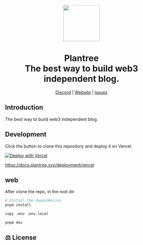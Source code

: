 <div align="center">

<a href="https://www.plantree.xyz" alt="PenX Logo">
    <img src="https://www.plantree.xyz/images/logo-512.png" height="120"/></a>

<h1 style="border-bottom: none">
    <b>Plantree</b><br />
      The best way to build web3 independent blog.
    <br>
</h1>

[Discord](https://discord.gg/nyVpH9njDu) | [Website](https://www.plantree.xyz) | [Issues](https://github.com/plantree-xyz/plantree/issues)

</div>

## Introduction

The best way to build web3 independent blog.

## Development

Click the button to clone this repository and deploy it on Vercel:

[![Deploy with Vercel](https://vercel.com/button)](https://vercel.com/new/clone?repository-url=https%3A%2F%2Fgithub.com%2Fplantree-xyz%2Fplantree&env=DATABASE_URL&envDescription=Your+Personal+Database+Url&envLink=https%3A%2F%2Fdocs.plantree.xyz%2Fguides%2Fenvironment-variables%23database_url&project-name=plantree&repository-name=plantree&fork=true)


https://docs.plantree.xyz/deployment/vercel

## web

After clone the repo, in the root dir:

```bash
# Install the dependencies
pnpm install

copy .env .env.local

pnpm dev
```

## ⚖️ License
